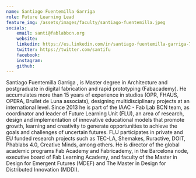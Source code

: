 ```yaml
---
name: Santiago Fuentemilla Garriga
role: Future Learning Lead
feature_img: /assets/images/faculty/santiago-fuentemilla.jpeg
socials:
    email: santi@fablabbcn.org
    website:
    linkedin: https://es.linkedin.com/in/santiago-fuentemilla-garriga-7877892b
    twitter: https://twitter.com/santifu
    facebook:
    instagram:
    github:
---
```


Santiago Fuentemilla Garriga , is Master degree in Architecture and postgraduate in digital fabrication and rapid prototyping (Fabacademy). He accumulates more than 15 years of experience in studios (OPR, FHAUS, OPERA, Brullet de Luna associats), designing multidisciplinary projects at an international level.
Since 2013 he is part of the IAAC - Fab Lab BCN team, as coordinator and leader of Future Learning Unit (FLU), an area of research, design and implementation of innovative educational models that promote growth, learning and creativity to generate opportunities to achieve the goals and challenges of uncertain futures. FLU participates in private and EU funded research projects such as TEC-LA, Shemakes, Ruractive, DOIT, Phablabs 4.0, Creative Minds, among others.
He is director of the global academic programs Fab Academy and Fabricademy, in the Barcelona node, executive board of Fab Learning Academy, and faculty of the Master in Design for Emergent Futures (MDEF) and The Master in Design for Distributed Innovation (MDDI).

